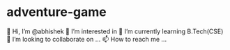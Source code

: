 # adventure-game
👋 Hi, I’m @abhishek
👀 I’m interested in
🌱 I’m currently learning B.Tech(CSE)
💞️ I’m looking to collaborate on ...
📫 How to reach me ...
